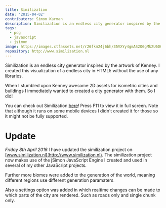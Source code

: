 ```yaml
---
title: Similization
date: '2015-04-02'
contributors: Simon Karman
description: Similization is an endless city generator inspired by the artwork of Kenney
tags:
  - pcg
  - javascript
  - jsimon
image: https://images.ctfassets.net/r26fkm24j6bh/35VXYy4gmAS2O6gMk2U6OC/3e5b83e22c35c907a440cbc9b11780d8/similization.png
repository: http://www.similization.nl
---
```


Similization is an endless city generator inspired by the artwork of Kenney. I created this visualization of a endless city in HTML5 without the use of any libraries. 

When I stumbled upon Kenney awesome 2D assets for isometric cities and buildings I immediately wanted to created a city generator with them. So I did!

You can check out Similization [here](http://www.similization.nl)! Press F11 to view it in full screen. Note that although it runs on some mobile devices I didn't created it for those so it might not be fully supported.

# Update
*Friday 8th April 2016*
I have updated the similization project on [www.similization.nl](http://www.similization.nl). The similization project now makes use of the jSimon JavaScript Engine I created and used in several of my other JavaScript projects.

Further more biomes were added to the generation of the world, meaning different regions use different generation paramaters.

Also a settings option was added in which realtime changes can be made to which parts of the city are rendered. Such as roads only and single chunk only.